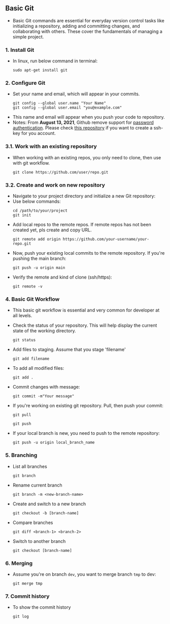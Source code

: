 ## Basic Git 
- Basic Git commands are essential for everyday version control tasks like initializing a repository, adding and committing changes, and collaborating with others. These cover the fundamentals of managing a simple project.
### 1. Install Git
- In linux, run below command in terminal:
    ```
    sudo apt-get install git
    ```
### 2. Configure Git
- Set your name and email, which will appear in your commits.
    ```
    git config --global user.name "Your Name"
    git config --global user.email "you@example.com"
    ```
- This name and email will appear when you push your code to repository.
- Notes: From **August 13, 2021**, Github remove support for [password authentication](https://docs.github.com/get-started/getting-started-with-git/about-remote-repositories#cloning-with-https-urls). Please check [this repository](https://github.com/NU-iz-da-fam/setup-SSH-key-github-repos) if you want to create a ssh-key for you account.
### 3.1. Work with an existing repository
- When working with an existing repos, you only need to clone, then use with git workflow.
    ```
    git clone https://github.com/user/repo.git
    ```
### 3.2. Create and work on new repository
- Navigate to your project directory and initialize a new Git repository:
- Use below commands:
    ```
    cd /path/to/your/project
    git init
    ```
- Add local repos to the remote repos. If remote repos has not been created yet, pls create and copy URL.
    ```
    git remote add origin https://github.com/your-username/your-repo.git
    ```
- Now, push your existing local commits to the remote repository. If you're pushing the main branch:
    ```
    git push -u origin main
    ```
- Verify the remote and kind of clone (ssh/https):
    ```
    git remote -v
    ```
### 4. Basic Git Workflow
- This basic git workflow is essential and very common for developer at all levels.
- Check the status of your repository. This will help display the current state of the working directory.
    ```
    git status
    ```
- Add files to staging. Assume that you stage 'filename'
    ```
    git add filename
    ```
- To add all modified files:
    ```
    git add .
    ```
- Commit changes with message:
    ```
    git commit -m"Your message"
    ```
- If you're working on existing git repository. Pull, then push your commit:
    ```
    git pull
    ```
    ```
    git push
    ```

- If your local branch is new, you need to push to the remote repository:
    ```
    git push -u origin local_branch_name 
    ```
### 5. Branching
- List all branches
    ```
    git branch 
    ```
- Rename current branch
    ```
    git branch -m <new-branch-name>
    ```
- Create and switch to a new branch
    ```
    git checkout -b [branch-name]
    ```
- Compare branches
    ```
    git diff <branch-1> <branch-2>
    ```
- Switch to another branch
    ```
    git checkout [branch-name]
    ```

### 6. Merging
- Assume you're on branch ```dev```, you want to merge branch ```tmp``` to dev:
    ```
    git merge tmp
    ```
### 7. Commit history
- To show the commit history
    ```
    git log
    ```
